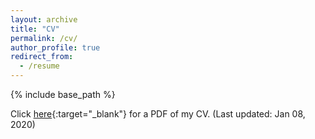 ```yaml
---
layout: archive
title: "CV"
permalink: /cv/
author_profile: true
redirect_from:
  - /resume
---
```


{% include base_path %}


Click [here](http://ivanphlau.github.io/CV.pdf){:target="_blank"}  for a PDF of my CV. (Last updated: Jan 08, 2020)

